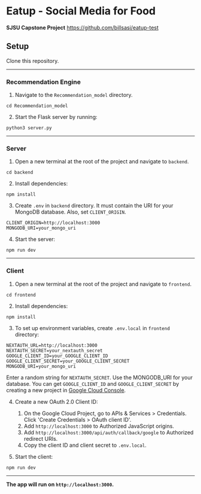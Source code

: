 # Eatup - Social Media for Food
**SJSU Capstone Project**
https://github.com/billsasi/eatup-test

## Setup
Clone this repository.

***

### Recommendation Engine
1. Navigate to the `Recommendation_model` directory.
```
cd Recommendation_model
```
2. Start the Flask server by running:
```
python3 server.py
```

***

### Server
1. Open a new terminal at the root of the project and navigate to `backend`.
```
cd backend
```
2. Install dependencies:
```
npm install
```
3. Create `.env` in `backend` directory. It must contain the URI for your MongoDB database. Also, set `CLIENT_ORIGIN`.
```
CLIENT_ORIGIN=http://localhost:3000
MONGODB_URI=your_mongo_uri
```
4. Start the server:
```
npm run dev
```

***


### Client
1. Open a new terminal at the root of the project and navigate to `frontend`.
```
cd frontend
```
2. Install dependencies:
```
npm install
```
3. To set up environment variables, create `.env.local` in `frontend` directory: 
```
NEXTAUTH_URL=http://localhost:3000
NEXTAUTH_SECRET=your_nextauth_secret
GOOGLE_CLIENT_ID=your_GOOGLE_CLIENT_ID
GOOGLE_CLIENT_SECRET=your_GOOGLE_CLIENT_SECRET
MONGODB_URI=your_mongo_uri
```
Enter a random string for `NEXTAUTH_SECRET`. Use the MONGODB_URI for your database. You can get `GOOGLE_CLIENT_ID` and `GOOGLE_CLIENT_SECRET` by creating a new project in [Google Cloud Console](https://console.cloud.google.com/).


4. Create a new OAuth 2.0 Client ID:  
    1. On the Google Cloud Project, go to APIs & Services > Credentials. Click 'Create Credentials > OAuth client ID'.
    2. Add `http://localhost:3000` to Authorized JavaScript origins.
    3. Add `http://localhost:3000/api/auth/callback/google` to Authorized redirect URIs.
    4. Copy the client ID and client secret to `.env.local`.

5. Start the client:
```
npm run dev
```

***

**The app will run on `http://localhost:3000`.**

